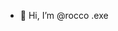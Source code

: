 - 👋 Hi, I’m @rocco .exe

<!---
rocco11121/rocco11121 is a ✨ special ✨ repository because its `README.md` (this file) appears on your GitHub profile.
You can click the Preview link to take a look at your changes.
--->

